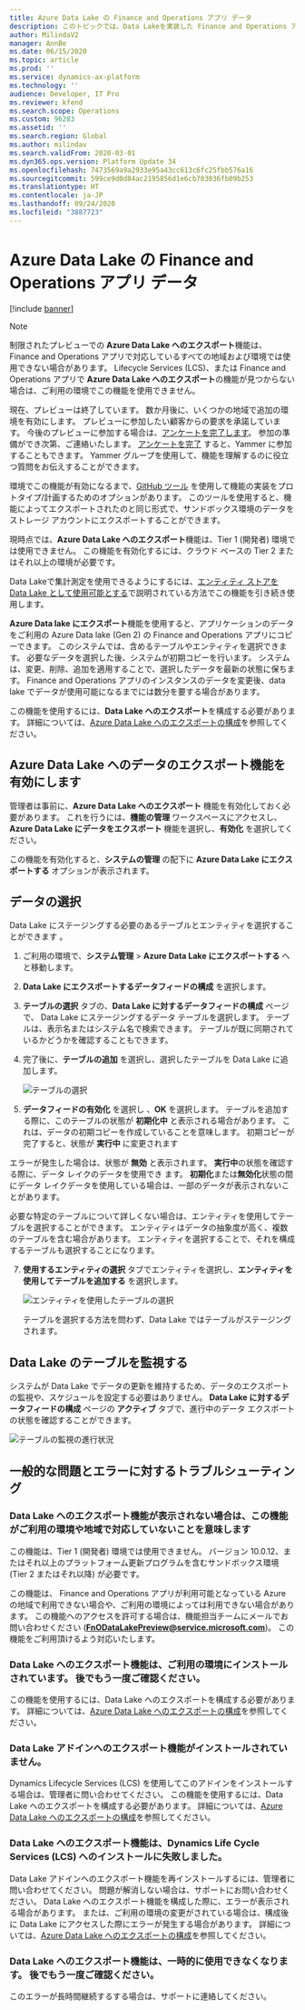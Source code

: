 ```yaml
---
title: Azure Data Lake の Finance and Operations アプリ データ
description: このトピックでは、Data Lakeを実装した Finance and Operations アプリ環境の設定方法を説明します。
author: MilindaV2
manager: AnnBe
ms.date: 06/15/2020
ms.topic: article
ms.prod: ''
ms.service: dynamics-ax-platform
ms.technology: ''
audience: Developer, IT Pro
ms.reviewer: kfend
ms.search.scope: Operations
ms.custom: 96283
ms.assetid: ''
ms.search.region: Global
ms.author: milindav
ms.search.validFrom: 2020-03-01
ms.dyn365.ops.version: Platform Update 34
ms.openlocfilehash: 7473569a9a2933e95a43cc613c6fc25fbb576a16
ms.sourcegitcommit: 599ce9d0d84ac2195856d1e6cb703036fb09b253
ms.translationtype: HT
ms.contentlocale: ja-JP
ms.lasthandoff: 09/24/2020
ms.locfileid: "3887723"
---
```

# <a name="finance-and-operations-apps-data-in-azure-data-lake"></a>Azure Data Lake の Finance and Operations アプリ データ

[!include [banner](../includes/banner.md)]

> [!NOTE]
> 制限されたプレビューでの **Azure Data Lake へのエクスポート**機能は、Finance and Operations アプリで対応しているすべての地域および環境では使用できない場合があります。 Lifecycle Services (LCS)、または Finance and Operations アプリで **Azure Data Lake へのエクスポート**の機能が見つからない場合は、ご利用の環境でこの機能を使用できません。 
>
> 現在、プレビューは終了しています。 数か月後に、いくつかの地域で追加の環境を有効にします。 プレビューに参加したい顧客からの要求を承諾しています。 今後のプレビューに参加する場合は、[アンケートを完了します](https://aka.ms/FnODataLakePreviewSurvey)。 参加の準備ができ次第、ご連絡いたします。 [アンケートを完了](https://aka.ms/FnODataLakePreviewSurvey) すると、Yammer に参加することもできます。 Yammer グループを使用して、機能を理解するのに役立つ質問をお伝えすることができます。  
>
> 環境でこの機能が有効になるまで、[GitHub ツール](https://github.com/microsoft/Dynamics-365-FastTrack-Implementation-Assets/blob/master/Analytics/AzureDataFactoryARMTemplates/SQLToADLSFullExport/ReadmeV2.md) を使用して機能の実装をプロトタイプ/計画するためのオプションがあります。 このツールを使用すると、機能によってエクスポートされたのと同じ形式で、サンドボックス環境のデータをストレージ アカウントにエクスポートすることができます。 
>
> 現時点では、**Azure Data Lake へのエクスポート**機能は、Tier 1 (開発者) 環境では使用できません。 この機能を有効化するには、クラウド ベースの Tier 2 またはそれ以上の環境が必要です。
>
> Data Lakeで集計測定を使用できるようにするには、[エンティティ ストアを Data Lake として使用可能とする](entity-store-data-lake.md)で説明されている方法でこの機能を引き続き使用します。
 
 
**Azure Data lake にエクスポート**機能を使用すると、アプリケーションのデータをご利用の Azure Data lake (Gen 2) の Finance and Operations アプリにコピーできます。 このシステムでは、含めるテーブルやエンティティを選択できます。 必要なデータを選択した後、システムが初期コピーを行います。 システムは、変更、削除、追加を適用することで、選択したデータを最新の状態に保ちます。 Finance and Operations アプリのインスタンスのデータを変更後、data lake でデータが使用可能になるまでには数分を要する場合があります。 

この機能を使用するには、**Data Lake へのエクスポート**を構成する必要があります。 詳細については、[Azure Data Lake へのエクスポートの構成](configure-export-data-lake.md)を参照してください。


## <a name="turn-on-the-export-data-to-azure-data-lake-feature"></a>Azure Data Lake へのデータのエクスポート機能を有効にします

管理者は事前に、**Azure Data Lake へのエクスポート**  機能を有効化しておく必要があります。 これを行うには、**機能の管理** ワークスペースにアクセスし、**Azure Data Lake にデータをエクスポート** 機能を選択し、**有効化** を選択してください。

この機能を有効化すると、**システムの管理** の配下に **Azure Data Lake にエクスポートする** オプションが表示されます。

## <a name="select-data"></a>データの選択

Data Lake にステージングする必要のあるテーブルとエンティティを選択することができます 。

1. ご利用の環境で、**システム管理** \> **Azure Data Lake にエクスポートする** へと移動します。
2. **Data Lake にエクスポートするデータフィードの構成** を選択します。
3. **テーブルの選択** タブの、**Data Lake に対するデータフィードの構成** ページで、 Data Lake にステージングするデータ テーブルを選択します。 テーブルは、表示名またはシステム名で検索できます。 テーブルが既に同期されているかどうかを確認することもできます。 
4. 完了後に、**テーブルの追加** を選択し、選択したテーブルを Data Lake に追加します。

    ![テーブルの選択](./media/Export-Tables-toData-lake-unselectedv2.png)

5. **データフィードの有効化** を選択し 、**OK** を選択します。 テーブルを追加する際に、このテーブルの状態が **初期化中** と表示される場合があります。 これは、データの初期コピーを作成していることを意味します。 初期コピーが完了すると、状態が **実行中** に変更されます

エラーが発生した場合は、状態が **無効** と表示されます。 **実行中**の状態を確認する際に、データ レイクのデータを使用でき ます。 **初期化**または**無効化**状態の間にデータ レイクデータを使用している場合は、一部のデータが表示されないことがあります。 

必要な特定のテーブルについて詳しくない場合は、エンティティを使用してテーブルを選択することができます。 エンティティはデータの抽象度が高く、複数のテーブルを含む場合があります。 エンティティを選択することで、それを構成するテーブルも選択することになります。
    
7. **使用するエンティティの選択** タブでエンティティを選択し、**エンティティを使用してテーブルを追加する** を選択します。

    ![エンティティを使用したテーブルの選択](./media/Export-Entities-toData-lake-unselectedv2.png)
    
    テーブルを選択する方法を問わず、Data Lake ではテーブルがステージングされます。

## <a name="monitor-the-tables-in-data-lake"></a>Data Lake のテーブルを監視する

システムが Data Lake でデータの更新を維持するため、データのエクスポートの監視や、スケジュールを設定する必要はありません。 **Data Lake に対するデータフィードの構成** ページの **アクティブ** タブで、進行中のデータ エクスポートの状態を確認することができます。

![テーブルの監視の進行状況](./media/Export-Tables-toData-lake-monitorv2.png)

## <a name="troubleshooting-common-issues-and-errors"></a>一般的な問題とエラーに対するトラブルシューティング

### <a name="export-to-data-lake-feature-is-not-available-in-your-region-andor-your-environment-at-this-time"></a>Data Lake へのエクスポート機能が表示されない場合は、この機能がご利用の環境や地域で対応していないことを意味します
この機能は、Tier 1 (開発者) 環境では使用できません。 バージョン 10.0.12、またはそれ以上のプラットフォーム更新プログラムを含むサンドボックス環境 (Tier 2 またはそれ以降) が必要です。

この機能は、 Finance and Operations アプリが利用可能となっている Azure の地域で利用できない場合や、ご利用の環境によっては利用できない場合があります。 この機能へのアクセスを許可する場合は、機能担当チームにメールでお問い合わせください (**FnODataLakePreview@service.microsoft.com**)。 この機能をご利用頂けるよう対応いたします。

### <a name="export-to-data-lake-feature-is-currently-being-installed-for-your-environment-please-check-back-later"></a>Data Lake へのエクスポート機能は、ご利用の環境にインストールされています。 後でもう一度ご確認ください。
この機能を使用するには、Data Lake へのエクスポートを構成する必要があります。 詳細については、[Azure Data Lake へのエクスポートの構成](configure-export-data-lake.md)を参照してください。

### <a name="export-to-data-lake-add-in-is-not-installed"></a>Data Lake アドインへのエクスポート機能がインストールされていません。 
Dynamics Lifecycle Services (LCS) を使用してこのアドインをインストールする場合は、管理者に問い合わせてください。 この機能を使用するには、Data Lake へのエクスポートを構成する必要があります。 詳細については、[Azure Data Lake へのエクスポートの構成](configure-export-data-lake.md)を参照してください。

### <a name="export-to-data-lake-feature-failed-to-install-in-dynamics-life-cycle-services-lcs"></a>Data Lake へのエクスポート機能は、Dynamics Life Cycle Services (LCS) へのインストールに失敗しました。 
Data Lake アドインへのエクスポート機能を再インストールするには、管理者に問い合わせてください。 問題が解消しない場合は、サポートにお問い合わせください。 Data Lake へのエクスポート機能を構成した際に、エラーが表示される場合があります。 または、ご利用の環境の変更がされている場合は、構成後に Data Lake にアクセスした際にエラーが発生する場合があります。 詳細については、[Azure Data Lake へのエクスポートの構成](configure-export-data-lake.md)を参照してください。

### <a name="export-to-data-lake-feature-is-temporarily-unavailable-please-check-back-later"></a>Data Lake へのエクスポート機能は、一時的に使用できなくなります。 後でもう一度ご確認ください。
このエラーが長時間継続するする場合は、サポートに連絡してください。  

